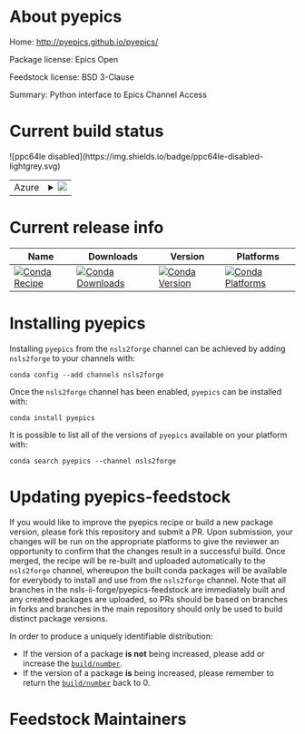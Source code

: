 About pyepics
=============

Home: http://pyepics.github.io/pyepics/

Package license: Epics Open

Feedstock license: BSD 3-Clause

Summary: Python interface to Epics Channel Access



Current build status
====================


<table>
    
  <tr>
    <td>Azure</td>
    <td>
      <details>
        <summary>
          <a href="https://dev.azure.com/nsls2forge/nsls2forge/_build/latest?definitionId=8&branchName=master">
            <img src="https://dev.azure.com/nsls2forge/nsls2forge/_apis/build/status/pyepics-feedstock?branchName=master">
          </a>
        </summary>
        <table>
          <thead><tr><th>Variant</th><th>Status</th></tr></thead>
          <tbody><tr>
              <td>linux_python3.6</td>
              <td>
                <a href="https://dev.azure.com/nsls2forge/nsls2forge/_build/latest?definitionId=8&branchName=master">
                  <img src="https://dev.azure.com/nsls2forge/nsls2forge/_apis/build/status/pyepics-feedstock?branchName=master&jobName=linux&configuration=linux_python3.6" alt="variant">
                </a>
              </td>
            </tr><tr>
              <td>linux_python3.7</td>
              <td>
                <a href="https://dev.azure.com/nsls2forge/nsls2forge/_build/latest?definitionId=8&branchName=master">
                  <img src="https://dev.azure.com/nsls2forge/nsls2forge/_apis/build/status/pyepics-feedstock?branchName=master&jobName=linux&configuration=linux_python3.7" alt="variant">
                </a>
              </td>
            </tr><tr>
              <td>osx_python3.6</td>
              <td>
                <a href="https://dev.azure.com/nsls2forge/nsls2forge/_build/latest?definitionId=8&branchName=master">
                  <img src="https://dev.azure.com/nsls2forge/nsls2forge/_apis/build/status/pyepics-feedstock?branchName=master&jobName=osx&configuration=osx_python3.6" alt="variant">
                </a>
              </td>
            </tr><tr>
              <td>osx_python3.7</td>
              <td>
                <a href="https://dev.azure.com/nsls2forge/nsls2forge/_build/latest?definitionId=8&branchName=master">
                  <img src="https://dev.azure.com/nsls2forge/nsls2forge/_apis/build/status/pyepics-feedstock?branchName=master&jobName=osx&configuration=osx_python3.7" alt="variant">
                </a>
              </td>
            </tr><tr>
              <td>win_python3.6</td>
              <td>
                <a href="https://dev.azure.com/nsls2forge/nsls2forge/_build/latest?definitionId=8&branchName=master">
                  <img src="https://dev.azure.com/nsls2forge/nsls2forge/_apis/build/status/pyepics-feedstock?branchName=master&jobName=win&configuration=win_python3.6" alt="variant">
                </a>
              </td>
            </tr><tr>
              <td>win_python3.7</td>
              <td>
                <a href="https://dev.azure.com/nsls2forge/nsls2forge/_build/latest?definitionId=8&branchName=master">
                  <img src="https://dev.azure.com/nsls2forge/nsls2forge/_apis/build/status/pyepics-feedstock?branchName=master&jobName=win&configuration=win_python3.7" alt="variant">
                </a>
              </td>
            </tr>
          </tbody>
        </table>
      </details>
    </td>
  </tr>
![ppc64le disabled](https://img.shields.io/badge/ppc64le-disabled-lightgrey.svg)
</table>

Current release info
====================

| Name | Downloads | Version | Platforms |
| --- | --- | --- | --- |
| [![Conda Recipe](https://img.shields.io/badge/recipe-pyepics-green.svg)](https://anaconda.org/nsls2forge/pyepics) | [![Conda Downloads](https://img.shields.io/conda/dn/nsls2forge/pyepics.svg)](https://anaconda.org/nsls2forge/pyepics) | [![Conda Version](https://img.shields.io/conda/vn/nsls2forge/pyepics.svg)](https://anaconda.org/nsls2forge/pyepics) | [![Conda Platforms](https://img.shields.io/conda/pn/nsls2forge/pyepics.svg)](https://anaconda.org/nsls2forge/pyepics) |

Installing pyepics
==================

Installing `pyepics` from the `nsls2forge` channel can be achieved by adding `nsls2forge` to your channels with:

```
conda config --add channels nsls2forge
```

Once the `nsls2forge` channel has been enabled, `pyepics` can be installed with:

```
conda install pyepics
```

It is possible to list all of the versions of `pyepics` available on your platform with:

```
conda search pyepics --channel nsls2forge
```




Updating pyepics-feedstock
==========================

If you would like to improve the pyepics recipe or build a new
package version, please fork this repository and submit a PR. Upon submission,
your changes will be run on the appropriate platforms to give the reviewer an
opportunity to confirm that the changes result in a successful build. Once
merged, the recipe will be re-built and uploaded automatically to the
`nsls2forge` channel, whereupon the built conda packages will be available for
everybody to install and use from the `nsls2forge` channel.
Note that all branches in the nsls-ii-forge/pyepics-feedstock are
immediately built and any created packages are uploaded, so PRs should be based
on branches in forks and branches in the main repository should only be used to
build distinct package versions.

In order to produce a uniquely identifiable distribution:
 * If the version of a package **is not** being increased, please add or increase
   the [``build/number``](https://conda.io/docs/user-guide/tasks/build-packages/define-metadata.html#build-number-and-string).
 * If the version of a package **is** being increased, please remember to return
   the [``build/number``](https://conda.io/docs/user-guide/tasks/build-packages/define-metadata.html#build-number-and-string)
   back to 0.

Feedstock Maintainers
=====================


